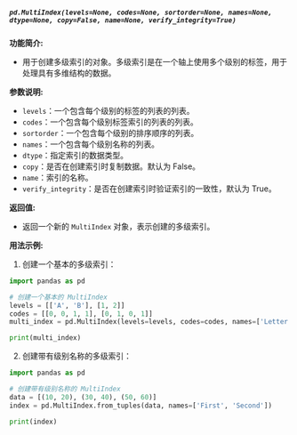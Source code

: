 ##### `pd.MultiIndex(levels=None, codes=None, sortorder=None, names=None, dtype=None, copy=False, name=None, verify_integrity=True)`
**功能简介:**
- 用于创建多级索引的对象。多级索引是在一个轴上使用多个级别的标签，用于处理具有多维结构的数据。

**参数说明:**
- `levels`：一个包含每个级别的标签的列表的列表。
- `codes`：一个包含每个级别标签索引的列表的列表。
- `sortorder`：一个包含每个级别的排序顺序的列表。
- `names`：一个包含每个级别名称的列表。
- `dtype`：指定索引的数据类型。
- `copy`：是否在创建索引时复制数据。默认为 False。
- `name`：索引的名称。
- `verify_integrity`：是否在创建索引时验证索引的一致性，默认为 True。

**返回值:**
- 返回一个新的 `MultiIndex` 对象，表示创建的多级索引。

**用法示例:**
1. 创建一个基本的多级索引：
```python
import pandas as pd

# 创建一个基本的 MultiIndex
levels = [['A', 'B'], [1, 2]]
codes = [[0, 0, 1, 1], [0, 1, 0, 1]]
multi_index = pd.MultiIndex(levels=levels, codes=codes, names=['Letter', 'Number'])

print(multi_index)
```
2. 创建带有级别名称的多级索引：
```python
import pandas as pd

# 创建带有级别名称的 MultiIndex
data = [(10, 20), (30, 40), (50, 60)]
index = pd.MultiIndex.from_tuples(data, names=['First', 'Second'])

print(index)
```

